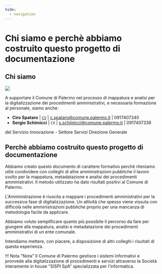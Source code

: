 ```yaml
---
hide:
  - navigation
---
```



# Chi siamo e perchè abbiamo costruito questo progetto di documentazione

## Chi siamo
![](https://raw.githubusercontent.com/UO-TransizioneDigitaleComunePalermo/mappatura-procedimenti-amministrativi/main/docs/img/comune-palermo-innovazione.png)

A supportare il Comune di Palermo nel processo di mappatura e analisi per la digitalizzazione dei procedimenti amministrativi, e necessaria formazione al personale, siamo anche:

- **Ciro Spataro** | [`CV`](https://docs.google.com/document/d/1apRGDYexeQPDBWA-yOKEVsJOwQGYk5zUAs2-aJY50rA/preview) | [c.spataro@comune.palermo.it](mailto:c.spataro@comune.palermo.it) | 0917407340
- **Sergio Schimicci** | `CV` | [s.schimicci@comune.palermo.it](mailto:s.schimicci@comune.palermo.it) | 0917407336

del Servizio Innovazione - Settore Servizi Direzione Generale

## Perchè abbiamo costruito questo progetto di documentazione
Abbiamo creato questo documento di carattere formativo perchè riteniamo utile condividere con colleghi di altre amministrazioni pubbliche il lavoro svolto per la mappatura, metadatazione e analisi dei procedimenti amministrativi. Il metodo utilizzato ha dato risultati positivi al Comune di Palermo. 

L'Amministrazione è riuscita a mappare i procedimenti amministrativi per la successiva fase di digitalizzazione. Un attività che spesso viene vissuta con difficolà nelle amministrazioni pubbliche proprio per una mancanza di metodologia facile da applicare. 

Abbiamo voluto semplificare quanto più possibile il percorso da fare per giungere alla mappatura, analisi e metadatazione dei procedimenti amministrativi di un ente comunale.

Intendiamo mettere, con piacere, a disposizione di altri colleghi i risultati di questa esperienza.

!!! Nota "Nota"
    Il Comune di Palermo gestisce i sistemi informativi e provvede alla digitalizzazione di procedimenti e servizi attraverso la Società interamente in house "SISPI SpA" specializzata per l'informatica.
